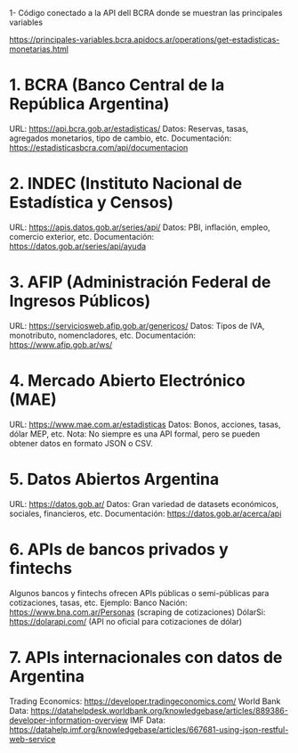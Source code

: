 1- Código conectado a la API dell BCRA donde se muestran las principales variables


https://principales-variables.bcra.apidocs.ar/operations/get-estadisticas-monetarias.html



# 1. BCRA (Banco Central de la República Argentina)
URL: https://api.bcra.gob.ar/estadisticas/
Datos: Reservas, tasas, agregados monetarios, tipo de cambio, etc.
Documentación: https://estadisticasbcra.com/api/documentacion

# 2. INDEC (Instituto Nacional de Estadística y Censos)

URL: https://apis.datos.gob.ar/series/api/
Datos: PBI, inflación, empleo, comercio exterior, etc.
Documentación: https://datos.gob.ar/series/api/ayuda


# 3. AFIP (Administración Federal de Ingresos Públicos)

URL: https://serviciosweb.afip.gob.ar/genericos/
Datos: Tipos de IVA, monotributo, nomencladores, etc.
Documentación: https://www.afip.gob.ar/ws/

# 4. Mercado Abierto Electrónico (MAE)

URL: https://www.mae.com.ar/estadisticas
Datos: Bonos, acciones, tasas, dólar MEP, etc.
Nota: No siempre es una API formal, pero se pueden obtener datos en formato JSON o CSV.

# 5. Datos Abiertos Argentina

URL: https://datos.gob.ar/
Datos: Gran variedad de datasets económicos, sociales, financieros, etc.
Documentación: https://datos.gob.ar/acerca/api

# 6. APIs de bancos privados y fintechs

Algunos bancos y fintechs ofrecen APIs públicas o semi-públicas para cotizaciones, tasas, etc. Ejemplo:
Banco Nación: https://www.bna.com.ar/Personas (scraping de cotizaciones)
DólarSi: https://dolarapi.com/ (API no oficial para cotizaciones de dólar)

# 7. APIs internacionales con datos de Argentina

Trading Economics: https://developer.tradingeconomics.com/
World Bank Data: https://datahelpdesk.worldbank.org/knowledgebase/articles/889386-developer-information-overview
IMF Data: https://datahelp.imf.org/knowledgebase/articles/667681-using-json-restful-web-service
